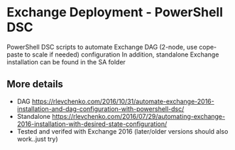# Exchange Deployment - PowerShell DSC
PowerShell DSC scripts to automate Exchange DAG (2-node, use cope-paste to scale if needed) configuration
In addition, standalone Exchange installation can be found in the SA folder
## More details
- DAG https://rlevchenko.com/2016/10/31/automate-exchange-2016-installation-and-dag-configuration-with-powershell-dsc/
- Standalone https://rlevchenko.com/2016/07/29/automating-exchange-2016-installation-with-desired-state-configuration/
- Tested and verifed with Exchange 2016 (later/older versions should also work..just try)